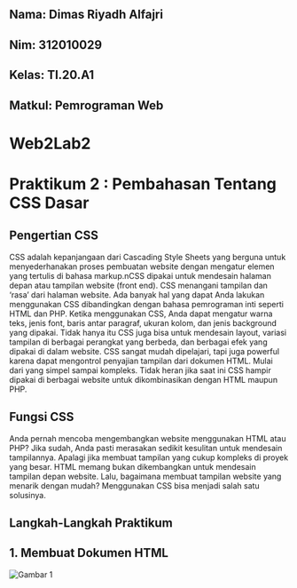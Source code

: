 ## Nama: Dimas Riyadh Alfajri
## Nim: 312010029
## Kelas: TI.20.A1
## Matkul: Pemrograman Web

# Web2Lab2
# Praktikum 2 : Pembahasan Tentang CSS Dasar

## Pengertian CSS
CSS adalah kepanjangaan dari Cascading Style Sheets yang berguna untuk menyederhanakan proses pembuatan website dengan mengatur elemen yang tertulis di bahasa markup.nCSS dipakai untuk mendesain halaman depan atau tampilan website (front end). CSS menangani tampilan dan ‘rasa’ dari halaman website. Ada banyak hal yang dapat Anda lakukan menggunakan CSS dibandingkan dengan bahasa pemrograman inti seperti HTML dan PHP. Ketika menggunakan CSS, Anda dapat mengatur warna teks, jenis font, baris antar paragraf, ukuran kolom, dan jenis background yang dipakai. Tidak hanya itu CSS juga bisa untuk mendesain layout, variasi tampilan di berbagai perangkat yang berbeda, dan berbagai efek yang dipakai di dalam website. CSS sangat mudah dipelajari, tapi juga powerful karena dapat mengontrol penyajian tampilan dari dokumen HTML. Mulai dari yang simpel sampai kompleks. Tidak heran jika saat ini CSS hampir dipakai di berbagai website untuk dikombinasikan dengan HTML maupun PHP.

## Fungsi CSS
Anda pernah mencoba mengembangkan website menggunakan HTML atau PHP? Jika sudah, Anda pasti merasakan sedikit kesulitan untuk mendesain tampilannya. Apalagi jika membuat tampilan yang cukup kompleks di proyek yang besar. HTML memang bukan dikembangkan untuk mendesain tampilan depan website. Lalu, bagaimana membuat tampilan website yang menarik dengan mudah? Menggunakan CSS bisa menjadi salah satu solusinya.

## Langkah-Langkah Praktikum
## 1. Membuat Dokumen HTML

![Gambar 1](Web2Lab2\screenshot/hasil1.png)

